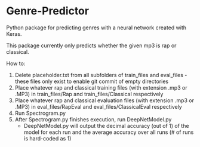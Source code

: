 # Genre-Predictor
Python package for predicting genres with a neural network created with Keras.

This package currently only predicts whether the given mp3 is rap or classical.

How to:
1. Delete placeholder.txt from all subfolders of train_files and eval_files - these files only exist to enable git commit of empty directories
2. Place whatever rap and classical training files (with extension .mp3 or .MP3) in train_files/Rap and train_files/Classical respectively
3. Place whatever rap and classical evaluation files (with extension .mp3 or .MP3) in eval_files/RapEval and eval_files/ClassicalEval respectively
4. Run Spectrogram.py
5. After Spectrogram.py finishes execution, run DeepNetModel.py
	- DeepNetModel.py will output the decimal accuracy (out of 1) of the model for each run and the average accuracy over all runs (# of runs is hard-coded as 1)

